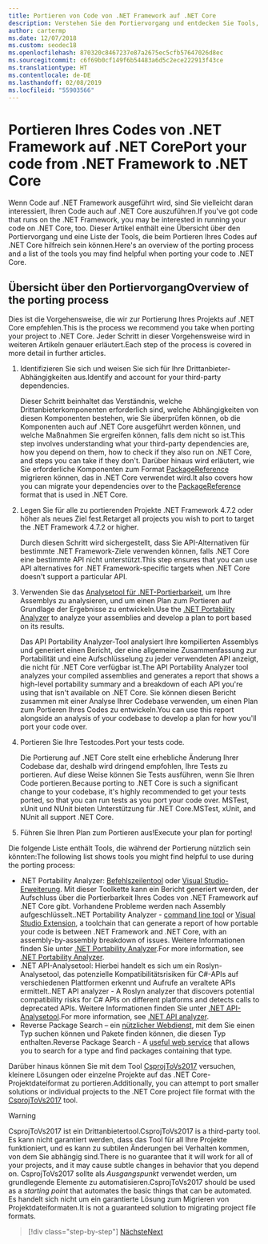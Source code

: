 ```yaml
---
title: Portieren von Code von .NET Framework auf .NET Core
description: Verstehen Sie den Portiervorgang und entdecken Sie Tools, die Ihnen beim Portieren eines .NET Framework-Projekts zu .NET Core behilflich sein können.
author: cartermp
ms.date: 12/07/2018
ms.custom: seodec18
ms.openlocfilehash: 870320c8467237e87a2675ec5cfb57647026d8ec
ms.sourcegitcommit: c6f69b0cf149f6b54483a6d5c2ece222913f43ce
ms.translationtype: HT
ms.contentlocale: de-DE
ms.lasthandoff: 02/08/2019
ms.locfileid: "55903566"
---
```

# <a name="port-your-code-from-net-framework-to-net-core"></a><span data-ttu-id="2dc6c-103">Portieren Ihres Codes von .NET Framework auf .NET Core</span><span class="sxs-lookup"><span data-stu-id="2dc6c-103">Port your code from .NET Framework to .NET Core</span></span>

<span data-ttu-id="2dc6c-104">Wenn Code auf .NET Framework ausgeführt wird, sind Sie vielleicht daran interessiert, Ihren Code auch auf .NET Core auszuführen.</span><span class="sxs-lookup"><span data-stu-id="2dc6c-104">If you've got code that runs on the .NET Framework, you may be interested in running your code on .NET Core, too.</span></span> <span data-ttu-id="2dc6c-105">Dieser Artikel enthält eine Übersicht über den Portiervorgang und eine Liste der Tools, die beim Portieren Ihres Codes auf .NET Core hilfreich sein können.</span><span class="sxs-lookup"><span data-stu-id="2dc6c-105">Here's an overview of the porting process and a list of the tools you may find helpful when porting your code to .NET Core.</span></span>

## <a name="overview-of-the-porting-process"></a><span data-ttu-id="2dc6c-106">Übersicht über den Portiervorgang</span><span class="sxs-lookup"><span data-stu-id="2dc6c-106">Overview of the porting process</span></span>

<span data-ttu-id="2dc6c-107">Dies ist die Vorgehensweise, die wir zur Portierung Ihres Projekts auf .NET Core empfehlen.</span><span class="sxs-lookup"><span data-stu-id="2dc6c-107">This is the process we recommend you take when porting your project to .NET Core.</span></span> <span data-ttu-id="2dc6c-108">Jeder Schritt in dieser Vorgehensweise wird in weiteren Artikeln genauer erläutert.</span><span class="sxs-lookup"><span data-stu-id="2dc6c-108">Each step of the process is covered in more detail in further articles.</span></span>

1. <span data-ttu-id="2dc6c-109">Identifizieren Sie sich und weisen Sie sich für Ihre Drittanbieter-Abhängigkeiten aus.</span><span class="sxs-lookup"><span data-stu-id="2dc6c-109">Identify and account for your third-party dependencies.</span></span>

   <span data-ttu-id="2dc6c-110">Dieser Schritt beinhaltet das Verständnis, welche Drittanbieterkomponenten erforderlich sind, welche Abhängigkeiten von diesen Komponenten bestehen, wie Sie überprüfen können, ob die Komponenten auch auf .NET Core ausgeführt werden können, und welche Maßnahmen Sie ergreifen können, falls dem nicht so ist.</span><span class="sxs-lookup"><span data-stu-id="2dc6c-110">This step involves understanding what your third-party dependencies are, how you depend on them, how to check if they also run on .NET Core, and steps you can take if they don't.</span></span> <span data-ttu-id="2dc6c-111">Darüber hinaus wird erläutert, wie Sie erforderliche Komponenten zum Format [PackageReference](/nuget/consume-packages/package-references-in-project-files) migrieren können, das in .NET Core verwendet wird.</span><span class="sxs-lookup"><span data-stu-id="2dc6c-111">It also covers how you can migrate your dependencies over to the [PackageReference](/nuget/consume-packages/package-references-in-project-files) format that is used in .NET Core.</span></span>

2. <span data-ttu-id="2dc6c-112">Legen Sie für alle zu portierenden Projekte .NET Framework 4.7.2 oder höher als neues Ziel fest.</span><span class="sxs-lookup"><span data-stu-id="2dc6c-112">Retarget all projects you wish to port to target the .NET Framework 4.7.2 or higher.</span></span>

   <span data-ttu-id="2dc6c-113">Durch diesen Schritt wird sichergestellt, dass Sie API-Alternativen für bestimmte .NET Framework-Ziele verwenden können, falls .NET Core eine bestimmte API nicht unterstützt.</span><span class="sxs-lookup"><span data-stu-id="2dc6c-113">This step ensures that you can use API alternatives for .NET Framework-specific targets when .NET Core doesn't support a particular API.</span></span>

3. <span data-ttu-id="2dc6c-114">Verwenden Sie das [Analysetool für .NET-Portierbarkeit](../../standard/analyzers/portability-analyzer.md), um Ihre Assemblys zu analysieren, und um einen Plan zum Portieren auf Grundlage der Ergebnisse zu entwickeln.</span><span class="sxs-lookup"><span data-stu-id="2dc6c-114">Use the [.NET Portability Analyzer](../../standard/analyzers/portability-analyzer.md) to analyze your assemblies and develop a plan to port based on its results.</span></span>

   <span data-ttu-id="2dc6c-115">Das API Portability Analyzer-Tool analysiert Ihre kompilierten Assemblys und generiert einen Bericht, der eine allgemeine Zusammenfassung zur Portabilität und eine Aufschlüsselung zu jeder verwendeten API anzeigt, die nicht für .NET Core verfügbar ist.</span><span class="sxs-lookup"><span data-stu-id="2dc6c-115">The API Portability Analyzer tool analyzes your compiled assemblies and generates a report that shows a high-level portability summary and a breakdown of each API you're using that isn't available on .NET Core.</span></span> <span data-ttu-id="2dc6c-116">Sie können diesen Bericht zusammen mit einer Analyse Ihrer Codebase verwenden, um einen Plan zum Portieren Ihres Codes zu entwickeln.</span><span class="sxs-lookup"><span data-stu-id="2dc6c-116">You can use this report alongside an analysis of your codebase to develop a plan for how you'll port your code over.</span></span>

4. <span data-ttu-id="2dc6c-117">Portieren Sie Ihre Testcodes.</span><span class="sxs-lookup"><span data-stu-id="2dc6c-117">Port your tests code.</span></span>

   <span data-ttu-id="2dc6c-118">Die Portierung auf .NET Core stellt eine erhebliche Änderung Ihrer Codebase dar, deshalb wird dringend empfohlen, Ihre Tests zu portieren. Auf diese Weise können Sie Tests ausführen, wenn Sie Ihren Code portieren.</span><span class="sxs-lookup"><span data-stu-id="2dc6c-118">Because porting to .NET Core is such a significant change to your codebase, it's highly recommended to get your tests ported, so that you can run tests as you port your code over.</span></span> <span data-ttu-id="2dc6c-119">MSTest, xUnit und NUnit bieten Unterstützung für .NET Core.</span><span class="sxs-lookup"><span data-stu-id="2dc6c-119">MSTest, xUnit, and NUnit all support .NET Core.</span></span>

5. <span data-ttu-id="2dc6c-120">Führen Sie Ihren Plan zum Portieren aus!</span><span class="sxs-lookup"><span data-stu-id="2dc6c-120">Execute your plan for porting!</span></span>

<span data-ttu-id="2dc6c-121">Die folgende Liste enthält Tools, die während der Portierung nützlich sein könnten:</span><span class="sxs-lookup"><span data-stu-id="2dc6c-121">The following list shows tools you might find helpful to use during the porting process:</span></span>

* <span data-ttu-id="2dc6c-122">.NET Portability Analyzer: [Befehlszeilentool](https://github.com/Microsoft/dotnet-apiport/releases) oder [Visual Studio-Erweiterung](https://marketplace.visualstudio.com/items?itemName=ConnieYau.NETPortabilityAnalyzer). Mit dieser Toolkette kann ein Bericht generiert werden, der Aufschluss über die Portierbarkeit Ihres Codes von .NET Framework auf .NET Core gibt. Vorhandene Probleme werden nach Assembly aufgeschlüsselt.</span><span class="sxs-lookup"><span data-stu-id="2dc6c-122">.NET Portability Analyzer - [command line tool](https://github.com/Microsoft/dotnet-apiport/releases) or [Visual Studio Extension](https://marketplace.visualstudio.com/items?itemName=ConnieYau.NETPortabilityAnalyzer), a toolchain that can generate a report of how portable your code is between .NET Framework and .NET Core, with an assembly-by-assembly breakdown of issues.</span></span> <span data-ttu-id="2dc6c-123">Weitere Informationen finden Sie unter [.NET Portability Analyzer](../../standard/analyzers/portability-analyzer.md).</span><span class="sxs-lookup"><span data-stu-id="2dc6c-123">For more information, see [.NET Portability Analyzer](../../standard/analyzers/portability-analyzer.md).</span></span>
* <span data-ttu-id="2dc6c-124">.NET API-Analysetool: Hierbei handelt es sich um ein Roslyn-Analysetool, das potenzielle Kompatibilitätsrisiken für C#-APIs auf verschiedenen Plattformen erkennt und Aufrufe an veraltete APIs ermittelt.</span><span class="sxs-lookup"><span data-stu-id="2dc6c-124">.NET API analyzer - A Roslyn analyzer that discovers potential compatibility risks for C# APIs on different platforms and detects calls to deprecated APIs.</span></span> <span data-ttu-id="2dc6c-125">Weitere Informationen finden Sie unter [.NET API-Analysetool](../../standard/analyzers/api-analyzer.md).</span><span class="sxs-lookup"><span data-stu-id="2dc6c-125">For more information, see [.NET API analyzer](../../standard/analyzers/api-analyzer.md).</span></span>
* <span data-ttu-id="2dc6c-126">Reverse Package Search – ein [nützlicher Webdienst](https://packagesearch.azurewebsites.net), mit dem Sie einen Typ suchen können und Pakete finden können, die diesen Typ enthalten.</span><span class="sxs-lookup"><span data-stu-id="2dc6c-126">Reverse Package Search - A [useful web service](https://packagesearch.azurewebsites.net) that allows you to search for a type and find packages containing that type.</span></span>

<span data-ttu-id="2dc6c-127">Darüber hinaus können Sie mit dem Tool [CsprojToVs2017](https://github.com/hvanbakel/CsprojToVs2017) versuchen, kleinere Lösungen oder einzelne Projekte auf das .NET Core-Projektdateiformat zu portieren.</span><span class="sxs-lookup"><span data-stu-id="2dc6c-127">Additionally, you can attempt to port smaller solutions or individual projects to the .NET Core project file format with the [CsprojToVs2017](https://github.com/hvanbakel/CsprojToVs2017) tool.</span></span>

> [!WARNING] 
> <span data-ttu-id="2dc6c-128">CsprojToVs2017 ist ein Drittanbietertool.</span><span class="sxs-lookup"><span data-stu-id="2dc6c-128">CsprojToVs2017 is a third-party tool.</span></span> <span data-ttu-id="2dc6c-129">Es kann nicht garantiert werden, dass das Tool für all Ihre Projekte funktioniert, und es kann zu subtilen Änderungen bei Verhalten kommen, von dem Sie abhängig sind.</span><span class="sxs-lookup"><span data-stu-id="2dc6c-129">There is no guarantee that it will work for all of your projects, and it may cause subtle changes in behavior that you depend on.</span></span> <span data-ttu-id="2dc6c-130">CsprojToVs2017 sollte als _Ausgangspunkt_ verwendet werden, um grundlegende Elemente zu automatisieren.</span><span class="sxs-lookup"><span data-stu-id="2dc6c-130">CsprojToVs2017 should be used as a _starting point_ that automates the basic things that can be automated.</span></span> <span data-ttu-id="2dc6c-131">Es handelt sich nicht um ein garantierte Lösung zum Migrieren von Projektdateiformaten.</span><span class="sxs-lookup"><span data-stu-id="2dc6c-131">It is not a guaranteed solution to migrating project file formats.</span></span>

>[!div class="step-by-step"]
>[<span data-ttu-id="2dc6c-132">Nächste</span><span class="sxs-lookup"><span data-stu-id="2dc6c-132">Next</span></span>](net-framework-tech-unavailable.md)
